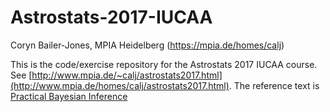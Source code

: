 # Astrostats-2017-IUCAA

Coryn Bailer-Jones, MPIA Heidelberg (https://mpia.de/homes/calj)

This  is the code/exercise repository for the Astrostats 2017 IUCAA course. See
[http://www.mpia.de/~calj/astrostats2017.html](http://www.mpia.de/homes/calj/astrostats2017.html).
The reference text is [Practical Bayesian Inference](http://www.cambridge.org/de/academic/subjects/physics/mathematical-methods/practical-bayesian-inference-primer-physical-scientists?format=PB)
